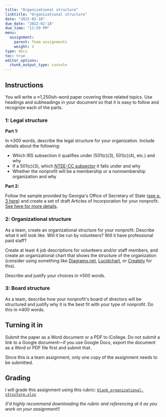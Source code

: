```yaml
---
title: "Organizational structure"
linktitle: "Organizational structure"
date: "2022-02-18"
due_date: "2022-02-18"
due_time: "11:59 PM"
menu:
  assignment:
    parent: Team assignments
    weight: 2
type: docs
toc: true
editor_options: 
  chunk_output_type: console
---
```


## Instructions

You will write a ≈1,250ish-word paper covering three related topics. Use headings and subheadings in your document so that it is easy to follow and recognize each of the parts.

### 1: Legal structure

**Part 1:** 

In ≈300 words, describe the legal structure for your organization. Include details about the following:

- Which IRS subsection it qualifies under (501(c)(3), 501(c)(4), etc.) and why
- If a 501(c)(3), which [NTEE-CC subsector](https://nccs.urban.org/project/national-taxonomy-exempt-entities-ntee-codes) it falls under and why
- Whether the nonprofit will be a membership or a nonmembership organization and why

**Part 2:**

Follow the sample provided by Georgia's Office of Secretary of State ([see p. 3 here](https://sos.ga.gov/corporations/acrobat/applications/Filing%20Procedure%20-%20Corporation.pdf)) and create a set of draft Articles of Incorporation for your nonprofit. [See here for more details](https://www.nolo.com/legal-encyclopedia/forming-nonprofit-corporation-georgia-36059.html#four).


### 2: Organizational structure

As a team, create an organizational structure for your nonprofit. Describe what it will look like. Will it be run by volunteers? Will it have professional paid staff? 

Create at least 4 job descriptions for volunteers and/or staff members, and create an organizational chart that shows the structure of the organization (consider using something like [Diagrams.net](https://www.diagrams.net/), [Lucidchart](https://www.lucidchart.com/pages/home), or [Creately](https://creately.com/) for this).

Describe and justify your choices in ≈500 words.


### 3: Board structure

As a team, describe how your nonprofit's board of directors will be structured and justify why it is the best fit with your type of nonprofit. Do this in ≈400 words.


## Turning it in

Submit the paper as a Word document or a PDF to iCollege. Do not submit a link to a Google document—if you use Google Docs, export the document as a Word or PDF file first and submit that.

Since this is a team assignment, only one copy of the assignment needs to be submitted.


## Grading

I will grade this assignment using this rubric: [`blank_organizational-structure.xlsx`](/files/blank_organizational-structure.xlsx)

*(I'd highly recommend downloading the rubric and referencing at it as you work on your assignment!)*
